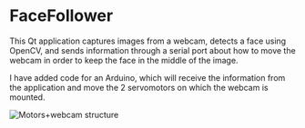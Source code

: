 FaceFollower
============

This Qt application captures images from a webcam, detects a face using OpenCV, and sends information through a serial port about how to move the webcam in order to keep the face in the middle of the image.

I have added code for an Arduino, which will receive the information from the application and move the 2 servomotors on which the webcam is mounted.

![Motors+webcam structure](http://i.imgur.com/L6diwf9.jpg?1)

